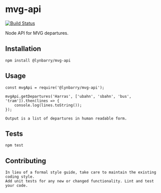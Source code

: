 mvg-api
=======

[![Build Status](https://travis-ci.org/Lynbarry/mvg-api.svg?branch=master)](https://travis-ci.org/Lynbarry/mvg-api)

Node API for MVG departures.

## Installation

    npm install @lynbarry/mvg-api


## Usage

    const mvgApi = require('@lynbarry/mvg-api');

    mvgApi.getDepartures('Harras', ['ubahn', 'sbahn', 'bus', 'tram']).then(lines => {
        console.log(lines.toString());
    });

    Output is a list of departures in human readable form.

## Tests

    npm test

## Contributing

    In lieu of a formal style guide, take care to maintain the existing coding style.
    Add unit tests for any new or changed functionality. Lint and test your code.